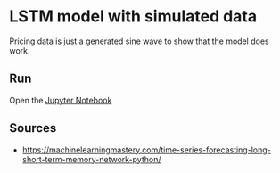 # LSTM model with simulated data

Pricing data is just a generated sine wave to show that the model does work.

## Run

Open the [Jupyter Notebook](lstm-simulated.ipynb)

## Sources

- https://machinelearningmastery.com/time-series-forecasting-long-short-term-memory-network-python/
